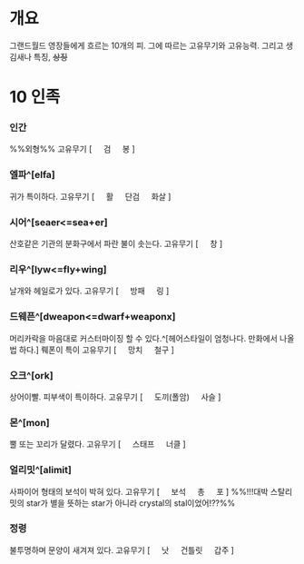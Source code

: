 # 개요
그랜드월드 영장들에게 흐르는 10개의 피.
그에 따르는 고유무기와 고유능력.
그리고 생김새나 특징, ~~상징~~

# 10 인족
### 인간
%%외형%%
고유무기 [
$\quad$검
$\quad$봉
]
### 엘파^[elfa]
귀가 특이하다.
고유무기 [
$\quad$활
$\quad$단검
$\quad$화살
]
### 시어^[seaer<=sea+er]
산호같은 기관의 분화구에서 파란 불이 솟는다.
고유무기 [
$\quad$창
]
### 리우^[lyw<=fly+wing]
날개와 헤일로가 있다.
고유무기 [
$\quad$방패
$\quad$링
]
### 드웨픈^[dweapon<=dwarf+weaponx]
머리카락을 마음대로 커스터마이징 할 수 있다.^[헤어스타일이 엄청나다. 만화에서 나올 법 하다.]
뤠폰이 특이
고유무기 [
$\quad$망치
$\quad$철구
]
### 오크^[ork]
상어이빨. 피부색이 특이하다.
고유무기 [
$\quad$도끼(폴암)
$\quad$사슬
]
### 몬^[mon]
뿔 또는 꼬리가 달렸다.
고유무기 [
$\quad$스태프
$\quad$너클
]
### 얼리밋^[alimit]
사파이어 형태의 보석이 박혀 있다.
고유무기 [
$\quad$보석
$\quad$총
$\quad$포
]
%%!!!대박 스탈리밋의 star가 별을 뜻하는 star가 아니라 crystal의 stal이었어!??%%
### 
### 
### 정령
불투명하며 문양이 새겨져 있다.
고유무기 [
$\quad$낫
$\quad$건틀릿
$\quad$갑주
]